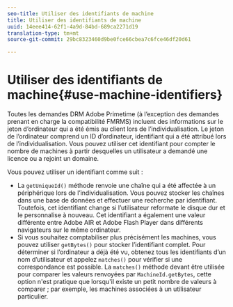 ```yaml
---
seo-title: Utiliser des identifiants de machine
title: Utiliser des identifiants de machine
uuid: 14eee414-62f1-4a9d-84bd-689ca2271d19
translation-type: tm+mt
source-git-commit: 29bc8323460d9be0fce66cbea7c6fce46df20d61

---
```



# Utiliser des identifiants de machine{#use-machine-identifiers}

Toutes les demandes DRM Adobe Primetime (à l’exception des demandes prenant en charge la compatibilité FMRMS) incluent des informations sur le jeton d’ordinateur qui a été émis au client lors de l’individualisation. Le jeton de l’ordinateur comprend un ID d’ordinateur, identifiant qui a été attribué lors de l’individualisation. Vous pouvez utiliser cet identifiant pour compter le nombre de machines à partir desquelles un utilisateur a demandé une licence ou a rejoint un domaine.

Vous pouvez utiliser un identifiant comme suit :

* La `getUniqueId()` méthode renvoie une chaîne qui a été affectée à un périphérique lors de l’individualisation. Vous pouvez stocker les chaînes dans une base de données et effectuer une recherche par identifiant. Toutefois, cet identifiant change si l’utilisateur reformate le disque dur et le personnalise à nouveau. Cet identifiant a également une valeur différente entre Adobe AIR et Adobe Flash Player dans différents navigateurs sur le même ordinateur.
* Si vous souhaitez comptabiliser plus précisément les machines, vous pouvez utiliser `getBytes()` pour stocker l’identifiant complet. Pour déterminer si l’ordinateur a déjà été vu, obtenez tous les identifiants d’un nom d’utilisateur et appelez `matches()` pour vérifier si une correspondance est possible. La `matches()` méthode devant être utilisée pour comparer les valeurs renvoyées par `MachineId.getBytes`, cette option n&#39;est pratique que lorsqu&#39;il existe un petit nombre de valeurs à comparer ; par exemple, les machines associées à un utilisateur particulier.

